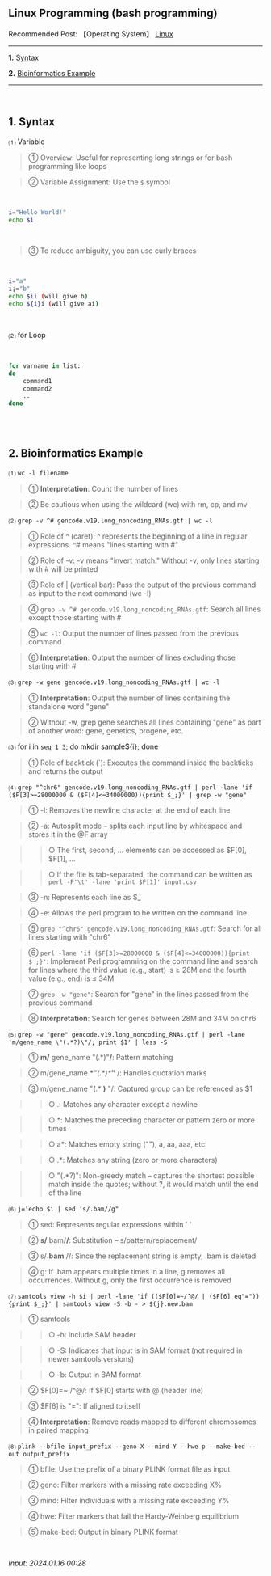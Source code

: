 ## **Linux Programming** (bash programming)

Recommended Post: 【Operating System】 [Linux](https://jb243.github.io/pages/2147)

---

**1.** [Syntax](#1-syntax)

**2.** [Bioinformatics Example](#2-bioinformatics-example)

---

<br>

## **1\. Syntax**

⑴ Variable

> ① Overview: Useful for representing long strings or for bash programming like loops

> ② Variable Assignment: Use the `$` symbol

<br>

```bash
i="Hello World!"
echo $i
```

<br>

> ③ To reduce ambiguity, you can use curly braces

<br>

```bash
i="a"
i¡="b"
echo $ii (will give b)
echo ${i}i (will give ai)
```

<br>

⑵ for Loop

<br>

```bash
for varname in list:
do 
    command1
    command2
    ..
done
```

<br>

<br>

## **2\. Bioinformatics Example**

⑴ `wc -l filename`

> ① **Interpretation**: Count the number of lines

> ② Be cautious when using the wildcard (wc) with rm, cp, and mv

⑵ `grep -v ^# gencode.v19.long_noncoding_RNAs.gtf | wc -l`

> ① Role of ^ (caret): ^ represents the beginning of a line in regular expressions. ^# means "lines starting with #"

> ② Role of -v: -v means "invert match." Without -v, only lines starting with # will be printed

> ③ Role of | (vertical bar): Pass the output of the previous command as input to the next command (wc -l)

> ④ `grep -v ^# gencode.v19.long_noncoding_RNAs.gtf`: Search all lines except those starting with #

> ⑤ `wc -l`: Output the number of lines passed from the previous command

> ⑥ **Interpretation**: Output the number of lines excluding those starting with #

⑶ `grep -w gene gencode.v19.long_noncoding_RNAs.gtf | wc -l`

> ① **Interpretation**: Output the number of lines containing the standalone word "gene"

> ② Without -w, grep gene searches all lines containing "gene" as part of another word: gene, genetics, progene, etc.

⑶ for i in `seq 1 3`; do mkdir sample${i}; done

> ① Role of backtick (`): Executes the command inside the backticks and returns the output

⑷ `grep "^chr6" gencode.v19.long_noncoding_RNAs.gtf | perl -lane 'if ($F[3]>=28000000 & ($F[4]<=34000000)){print $_;}' | grep -w "gene"`

> ① -l: Removes the newline character at the end of each line

> ② -a: Autosplit mode – splits each input line by whitespace and stores it in the @F array

>> ○ The first, second, ... elements can be accessed as $F[0], $F[1], ...

>> ○ If the file is tab-separated, the command can be written as `perl -F'\t' -lane 'print $F[1]' input.csv`

> ③ -n: Represents each line as $_

> ④ -e: Allows the perl program to be written on the command line

> ⑤ `grep "^chr6" gencode.v19.long_noncoding_RNAs.gtf`: Search for all lines starting with "chr6"

> ⑥ `perl -lane 'if ($F[3]>=28000000 & ($F[4]<=34000000)){print $_;}'`: Implement Perl programming on the command line and search for lines where the third value (e.g., start) is ≥ 28M and the fourth value (e.g., end) is ≤ 34M

> ⑦ `grep -w "gene"`: Search for "gene" in the lines passed from the previous command

> ⑧ **Interpretation**: Search for genes between 28M and 34M on chr6

⑸ `grep -w "gene" gencode.v19.long_noncoding_RNAs.gtf | perl -lane 'm/gene_name \"(.*?)\"/; print $1' | less -S`

> ① **m/** gene_name \"(.*)\"**/**: Pattern matching

> ② m/gene_name **\****"**(.*)**\****"** /: Handles quotation marks

> ③ m/gene_name \"**(**.* **)** \"/: Captured group can be referenced as $1

>> ○ .: Matches any character except a newline

>> ○ *: Matches the preceding character or pattern zero or more times

>> ○ a*: Matches empty string (""), a, aa, aaa, etc.

>> ○ .*: Matches any string (zero or more characters)

>> ○ "(.*?)": Non-greedy match – captures the shortest possible match inside the quotes; without ?, it would match until the end of the line

⑹ `j='echo $i | sed 's/.bam//g"`

> ① sed: Represents regular expressions within ' '

> ② **s/**.bam/**/**: Substitution – s/pattern/replacement/

> ③ s/**.bam** //: Since the replacement string is empty, .bam is deleted

> ④ g: If .bam appears multiple times in a line, g removes all occurrences. Without g, only the first occurrence is removed

⑺ `samtools view -h $i | perl -lane 'if (($F[0]=~/^@/ | ($F[6] eq"=")) {print $_;}' | samtools view -S -b - > $(j}.new.bam`

> ① samtools

>> ○ -h: Include SAM header

>> ○ -S: Indicates that input is in SAM format (not required in newer samtools versions)

>> ○ -b: Output in BAM format

> ② $F[0]=~ /^@/: If $F[0] starts with @ (header line)

> ③ $F[6] is "=": If aligned to itself

> ④ **Interpretation**: Remove reads mapped to different chromosomes in paired mapping

⑻ `plink --bfile input_prefix --geno X --mind Y --hwe p --make-bed --out output_prefix`

> ① bfile: Use the prefix of a binary PLINK format file as input

> ② geno: Filter markers with a missing rate exceeding X%

> ③ mind: Filter individuals with a missing rate exceeding Y%

> ④ hwe: Filter markers that fail the Hardy-Weinberg equilibrium

> ⑤ make-bed: Output in binary PLINK format

<br>

_Input: 2024.01.16 00:28_
